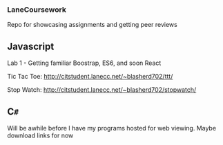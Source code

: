 ### LaneCoursework
Repo for showcasing assignments and getting peer reviews


## Javascript
Lab 1 - Getting familiar Boostrap, ES6, and soon React

Tic Tac Toe: http://citstudent.lanecc.net/~blasherd702/ttt/

Stop Watch: http://citstudent.lanecc.net/~blasherd702/stopwatch/


## C`#`
Will be awhile before I have my programs hosted for web viewing. Maybe download links for now
